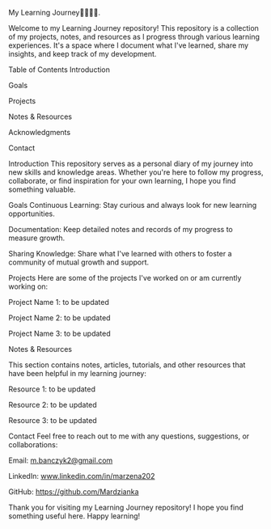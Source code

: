 My Learning Journey👩🏼‍💻😊.

Welcome to my Learning Journey repository! This repository is a collection of my projects, notes, and resources as I progress through various learning experiences. It's a space where I document what I've learned, share my insights, and keep track of my development.

Table of Contents
Introduction

Goals

Projects

Notes & Resources

Acknowledgments

Contact

Introduction
This repository serves as a personal diary of my journey into new skills and knowledge areas. Whether you're here to follow my progress, collaborate, or find inspiration for your own learning, I hope you find something valuable.

Goals
Continuous Learning: Stay curious and always look for new learning opportunities.

Documentation: Keep detailed notes and records of my progress to measure growth.

Sharing Knowledge: Share what I've learned with others to foster a community of mutual growth and support.

Projects
Here are some of the projects I've worked on or am currently working on:

Project Name 1: to be updated

Project Name 2: to be updated

Project Name 3: to be updated

Notes & Resources

This section contains notes, articles, tutorials, and other resources that have been helpful in my learning journey:

Resource 1: to be updated

Resource 2: to be updated

Resource 3: to be updated

Contact
Feel free to reach out to me with any questions, suggestions, or collaborations:

Email: m.banczyk2@gmail.com

LinkedIn: www.linkedin.com/in/marzena202

GitHub: https://github.com/Mardzianka

Thank you for visiting my Learning Journey repository! I hope you find something useful here. Happy learning!


